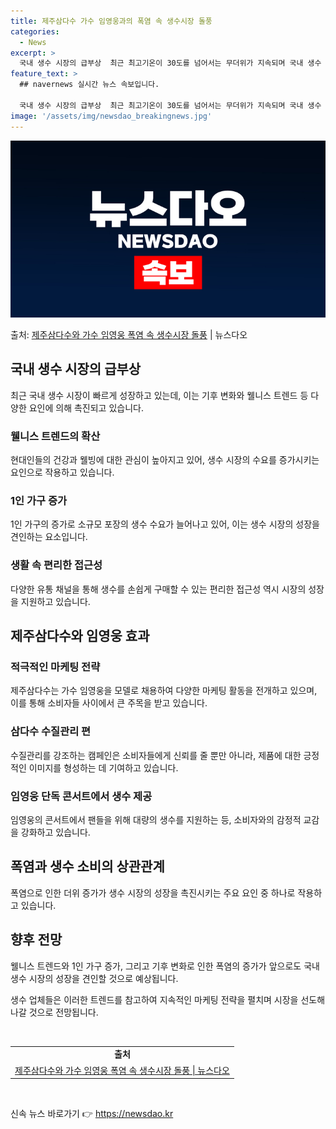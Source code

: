 ```yaml
---
title: 제주삼다수 가수 임영웅과의 폭염 속 생수시장 돌풍
categories:
  - News
excerpt: >
  국내 생수 시장의 급부상  최근 최고기온이 30도를 넘어서는 무더위가 지속되며 국내 생수 시장이 빠르게 성장…
feature_text: >
  ## navernews 실시간 뉴스 속보입니다.

  국내 생수 시장의 급부상  최근 최고기온이 30도를 넘어서는 무더위가 지속되며 국내 생수 시장이 빠르게 성장…
image: '/assets/img/newsdao_breakingnews.jpg'
---
```


![뉴스다오 속보](/assets/img/newsdao_breakingnews.jpg)

<p>출처: <a href="https://newsdao.kr/4491" rel="dofollow">제주삼다수와 가수 임영웅 폭염 속 생수시장 돌풍</a> | 뉴스다오</p>

<h2 data-ke-size="size26">국내 생수 시장의 급부상</h2>
<p data-ke-size="size16">최근 국내 생수 시장이 빠르게 성장하고 있는데, 이는 기후 변화와 웰니스 트렌드 등 다양한 요인에 의해 촉진되고 있습니다.</p>

<h3>웰니스 트렌드의 확산</h3>
<p data-ke-size="size16">현대인들의 건강과 웰빙에 대한 관심이 높아지고 있어, 생수 시장의 수요를 증가시키는 요인으로 작용하고 있습니다.</p>

<h3>1인 가구 증가</h3>
<p data-ke-size="size16">1인 가구의 증가로 소규모 포장의 생수 수요가 늘어나고 있어, 이는 생수 시장의 성장을 견인하는 요소입니다.</p>

<h3>생활 속 편리한 접근성</h3>
<p data-ke-size="size16">다양한 유통 채널을 통해 생수를 손쉽게 구매할 수 있는 편리한 접근성 역시 시장의 성장을 지원하고 있습니다.</p>

<h2 data-ke-size="size26">제주삼다수와 임영웅 효과</h2>

<h3>적극적인 마케팅 전략</h3>
<p data-ke-size="size16">제주삼다수는 가수 임영웅을 모델로 채용하여 다양한 마케팅 활동을 전개하고 있으며, 이를 통해 소비자들 사이에서 큰 주목을 받고 있습니다.</p>

<h3>삼다수 수질관리 편</h3>
<p data-ke-size="size16">수질관리를 강조하는 캠페인은 소비자들에게 신뢰를 줄 뿐만 아니라, 제품에 대한 긍정적인 이미지를 형성하는 데 기여하고 있습니다.</p>

<h3>임영웅 단독 콘서트에서 생수 제공</h3>
<p data-ke-size="size16">임영웅의 콘서트에서 팬들을 위해 대량의 생수를 지원하는 등, 소비자와의 감정적 교감을 강화하고 있습니다.</p>

<h2 data-ke-size="size26">폭염과 생수 소비의 상관관계</h2>
<p data-ke-size="size16">폭염으로 인한 더위 증가가 생수 시장의 성장을 촉진시키는 주요 요인 중 하나로 작용하고 있습니다.</p>

<h2 data-ke-size="size26">향후 전망</h2>
<p data-ke-size="size16">웰니스 트렌드와 1인 가구 증가, 그리고 기후 변화로 인한 폭염의 증가가 앞으로도 국내 생수 시장의 성장을 견인할 것으로 예상됩니다.</p>
<p data-ke-size="size16">생수 업체들은 이러한 트렌드를 참고하여 지속적인 마케팅 전략을 펼치며 시장을 선도해 나갈 것으로 전망됩니다.</p>
<p data-ke-size="size16">&nbsp;</p>
<table>
	<tbody>
		<tr>
			<td style="text-align: center; height: 17px;"><b>출처</b></td>
		</tr>
		<tr>
			<td style="text-align: center; height: 17px;"><a href="https://newsdao.kr/4491">제주삼다수와 가수 임영웅 폭염 속 생수시장 돌풍 | 뉴스다오</a></td>
		</tr>
	</tbody>
</table>
<p data-ke-size="size16">&nbsp;</p> 

신속 뉴스 바로가기 👉 <a href="https://newsdao.kr" rel="dofollow">https://newsdao.kr</a>


